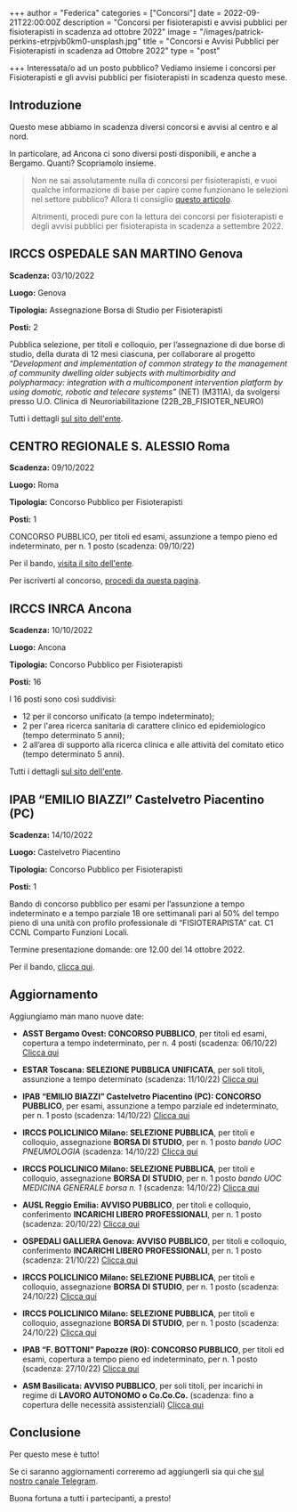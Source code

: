 +++
author = "Federica"
categories = ["Concorsi"]
date = 2022-09-21T22:00:00Z
description = "Concorsi per fisioterapisti e avvisi pubblici per fisioterapisti in scadenza ad ottobre 2022"
image = "/images/patrick-perkins-etrpjvb0km0-unsplash.jpg"
title = "Concorsi e Avvisi Pubblici per Fisioterapisti in scadenza ad Ottobre 2022"
type = "post"

+++
Interessata/o ad un posto pubblico? Vediamo insieme i concorsi per Fisioterapisti e gli avvisi pubblici per fisioterapisti in scadenza questo mese.

## Introduzione

Questo mese abbiamo in scadenza diversi concorsi e avvisi al centro e al nord.

In particolare, ad Ancona ci sono diversi posti disponibili, e anche a Bergamo. Quanti? Scopriamolo insieme.

> Non ne sai assolutamente nulla di concorsi per fisioterapisti, e vuoi qualche informazione di base per capire come funzionano le selezioni nel settore pubblico? Allora ti consiglio [questo articolo](https://fisioterapisti.org/lavorare-nel-pubblico-come-fisioterapisti-concetti-di-base/ "Lavorare nel pubblico come fisioterapista").
>
> Altrimenti, procedi pure con la lettura dei concorsi per fisioterapisti e degli avvisi pubblici per fisioterapista in scadenza a settembre 2022.

## IRCCS OSPEDALE SAN MARTINO Genova

**Scadenza:** 03/10/2022

**Luogo:** Genova

**Tipologia:** Assegnazione Borsa di Studio per Fisioterapisti

**Posti:** 2

Pubblica selezione, per titoli e colloquio, per l’assegnazione di due borse di studio, della durata di 12 mesi ciascuna, per collaborare al progetto _“Development and implementation of common strategy to the management of community dwelling older subjects with multimorbidity and polypharmacy: integration with a multicomponent intervention platform by using domotic, robotic and telecare systems"_ (NET) (M311A), da svolgersi presso U.O. Clinica di Neuroriabilitazione (22B_2B_FISIOTER_NEURO)

Tutti i dettagli [sul sito dell'ente](https://www.ospedalesanmartino.it/bandi-e-gare/borse-di-studio/publiccompetition/1458594-22b_2b_fisioter_neuro.html?view=publiccompetition&id=1458594:22b_2b_fisioter_neuro "Borse di Studio Fisioterapia Genova OSpedale San Martino").

## CENTRO REGIONALE S. ALESSIO Roma

**Scadenza:** 09/10/2022

**Luogo:** Roma

**Tipologia:** Concorso Pubblico per Fisioterapisti

**Posti:** 1

CONCORSO PUBBLICO, per titoli ed esami, assunzione a tempo pieno ed indeterminato, per n. 1 posto (scadenza: 09/10/22)

Per il bando, [visita il sito dell'ente](https://www.santalessio.org/?vw=ricercaDettaglio&testo=&idn=2241&tblId=BANDI_GARA "Bandi Gara Concorso Sant'Assio Roma").

Per iscriverti al concorso, [procedi da questa pagina](https://santalessio.intellitronika.com/ "Sant'Alessio Roma Concorsi").

## IRCCS INRCA Ancona

**Scadenza:** 10/10/2022

**Luogo:** Ancona

**Tipologia:** Concorso Pubblico per Fisioterapisti

**Posti:** 16

I 16 posti sono così suddivisi:

* 12 per il concorso unificato (a tempo indeterminato);
* 2 per l'area ricerca sanitaria di carattere clinico ed epidemiologico (tempo determinato 5 anni);
* 2 all’area di supporto alla ricerca clinica e alle attività del comitato etico (tempo determinato 5 anni).

Tutti i dettagli [sul sito dell'ente](https://www.inrca.it/INRCA/MODTRASP/ "IRCCS INRCA Ancona ").

## IPAB “EMILIO BIAZZI” Castelvetro Piacentino (PC)

**Scadenza:** 14/10/2022

**Luogo:** Castelvetro Piacentino

**Tipologia:** Concorso Pubblico per Fisioterapisti

**Posti:** 1

Bando di concorso pubblico per esami per l’assunzione a tempo indeterminato e a tempo parziale 18 ore settimanali pari al 50% del tempo pieno di una unità con profilo professionale di “FISIOTERAPISTA” cat. C1 CCNL Comparto Funzioni Locali.

Termine presentazione domande: ore 12.00 del 14 ottobre 2022.

Per il bando, [clicca qui](https://one69.robyone.net/1337?single=626E71556E335A384773413D "IPAB Emilio Biazzi Concorso Fisioterapista").

## Aggiornamento

Aggiungiamo man mano nuove date:

* **ASST Bergamo Ovest: CONCORSO PUBBLICO**, per titoli ed esami, copertura a tempo indeterminato, per n. 4 posti (scadenza: 06/10/22) [Clicca qui](https://www.asst-bgovest.it/457.asp)


* **ESTAR Toscana: SELEZIONE PUBBLICA UNIFICATA**, per soli titoli, assunzione a tempo determinato (scadenza: 11/10/22) [Clicca qui](https://www.estar.toscana.it/index.php/72-2022-sel-collaboratore-professionale-sanitario-fisioterapista-cat-d-scadenza-ore-1200-del-11-10-2022/)


* **IPAB “EMILIO BIAZZI” Castelvetro Piacentino (PC): CONCORSO PUBBLICO**, per esami, assunzione a tempo parziale ed indeterminato, per n. 1 posto (scadenza: 14/10/22) [Clicca qui](https://www.istitutoemiliobiazzi.it/)
* **IRCCS POLICLINICO Milano: SELEZIONE PUBBLICA**, per titoli e colloquio, assegnazione **BORSA DI** **STUDIO**, per n. 1 posto _bando UOC PNEUMOLOGIA_ (scadenza: 14/10/22) [Clicca qui](https://www.policlinico.mi.it/lavora-con-noi/info/1505)
* **IRCCS POLICLINICO Milano: SELEZIONE PUBBLICA**, per titoli e colloquio, assegnazione **BORSA DI** **STUDIO**, per n. 1 posto _bando_ _UOC MEDICINA GENERALE borsa n. 1_ (scadenza: 14/10/22) [Clicca qui](https://www.policlinico.mi.it/lavora-con-noi/info/1505)
* **AUSL Reggio Emilia: AVVISO PUBBLICO**, per titoli e colloquio, conferimento **INCARICHI LIBERO PROFESSIONALI**, per n. 1 posto (scadenza: 20/10/22) [Clicca qui](https://apps.ausl.re.it/BandiConcorsieIncarichi/#/bandi-di-gara/%7B%22parentUniqueId%22:%225960a071-f051-4a07-9fb5-9ebcae76a42f%22,%22childUniqueId%22:%22a6b591f2-e207-4f0e-9fe4-34bb46bc94d9%22%7D/9abef51a-2945-49ee-9fd8-89b1974631ab)
* **OSPEDALI GALLIERA Genova: AVVISO PUBBLICO**, per titoli e colloquio, conferimento **INCARICHI LIBERO PROFESSIONALI**, per n. 1 posto (scadenza: 21/10/22) [Clicca qui](https://www.galliera.it/bandi/bandi-di-concorso/contratti-di-collaborazione/incarico-libero-professionale-ad-un-fisioterapista-per-la-realizzazione-del-progetto-multiplat_age_pro_home)
* **IRCCS POLICLINICO Milano: SELEZIONE PUBBLICA**, per titoli e colloquio, assegnazione **BORSA DI** **STUDIO**, per n. 1 posto (scadenza: 24/10/22) [Clicca qui](https://www.policlinico.mi.it/lavora-con-noi/info/1517)
* **IRCCS POLICLINICO Milano: SELEZIONE PUBBLICA**, per titoli e colloquio, assegnazione **BORSA DI** **STUDIO**, per n. 1 posto (scadenza: 24/10/22) [Clicca qui](https://www.policlinico.mi.it/lavora-con-noi/info/1518)
* **IPAB “F. BOTTONI” Papozze (RO): CONCORSO PUBBLICO**, per titoli ed esami, copertura a tempo pieno ed indeterminato, per n. 1 posto (scadenza: 27/10/22) [Clicca qui](https://www.operapiabottoni.com/amministrazione/trasparenza/bandi-di-concorso/)
* **ASM Basilicata: AVVISO PUBBLICO**, per soli titoli, per incarichi in regime di **LAVORO AUTONOMO o** **Co.Co.Co.** (scadenza: fino a copertura delle necessità assistenziali) [Clicca qui](https://www.asmbasilicata.it/servizi/bandi_concorsi/bandi_fase02.aspx?ID=6116)

## Conclusione

Per questo mese è tutto!

Se ci saranno aggiornamenti correremo ad aggiungerli sia qui che [sul nostro canale Telegram](https://t.me/fisioterapisti_official "Fisioterapisti | Telegram").

Buona fortuna a tutti i partecipanti, a presto!